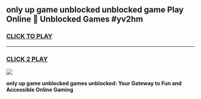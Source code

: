 
## only up game unblocked unblocked game Play Online 👋 Unblocked Games #yv2hm
<h3>
<a href="https://premium.freeplayer.one?title=only_up_game_unblocked&ref=21F">CLICK TO PLAY</a></h3>
<hr>

<h3>
<a href="https://premium.freeplayer.one?title=only_up_game_unblocked&ref=21F">CLICK 2 PLAY</a>
  
</h3>

<a href="https://premium.freeplayer.one?title=only_up_game_unblocked&ref=21F/"><img src="https://clearcache.store/games.png"></a>


**only up game unblocked games unblocked: Your Gateway to Fun and Accessible Online Gaming**
